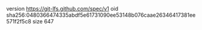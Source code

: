 version https://git-lfs.github.com/spec/v1
oid sha256:0480366474335abdf5e61731090ee53148b076caae26346417381ee571f2f5c8
size 647
